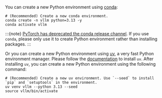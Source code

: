 You can create a new Python environment using [conda](https://docs.conda.io/projects/conda/en/stable/user-guide/getting-started.html):

```console
# (Recommended) Create a new conda environment.
conda create -n vllm python=3.13 -y
conda activate vllm
```

:::{note}
[PyTorch has deprecated the conda release channel](https://github.com/pytorch/pytorch/issues/138506). If you use `conda`, please only use it to create Python environment rather than installing packages.
:::

Or you can create a new Python environment using [uv](https://docs.astral.sh/uv/), a very fast Python environment manager. Please follow the [documentation](https://docs.astral.sh/uv/#getting-started) to install `uv`. After installing `uv`, you can create a new Python environment using the following command:

```console
# (Recommended) Create a new uv environment. Use `--seed` to install `pip` and `setuptools` in the environment.
uv venv vllm --python 3.13 --seed
source vllm/bin/activate
```
